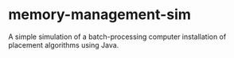 # memory-management-sim
A simple simulation of a batch-processing computer installation of placement algorithms using Java.
